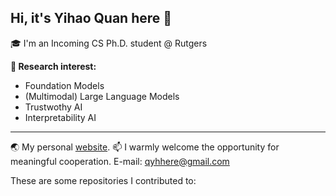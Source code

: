 ## Hi, it's Yihao Quan here 👋
🎓 I'm an Incoming CS Ph.D. student @ Rutgers

**🧠 Research interest:**
- Foundation Models
- (Multimodal) Large Language Models
- Trustwothy AI
- Interpretability AI
---
🌏 My personal [website](https://itsqyh.github.io/).
📫 I warmly welcome the opportunity for meaningful cooperation. E-mail: qyhhere@gmail.com

These are some repositories I contributed to:


<!--
**itsqyh/itsqyh** is a ✨ _special_ ✨ repository because its `README.md` (this file) appears on your GitHub profile.

Here are some ideas to get you started:

- 🔭 I’m currently working on ...
- 🌱 I’m currently learning ...
- 👯 I’m looking to collaborate on ...
- 🤔 I’m looking for help with ...
- 💬 Ask me about ...
- 📫 How to reach me: ...
- 😄 Pronouns: ...
- ⚡ Fun fact: ...
-->
